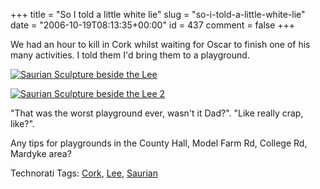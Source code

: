 +++
title = "So I told a little white lie"
slug = "so-i-told-a-little-white-lie"
date = "2006-10-19T08:13:35+00:00"
id = 437
comment = false
+++

We had an hour to kill in Cork whilst waiting for Oscar to finish one of his many activities. I told them I'd bring them to a playground.

[![Saurian Sculpture beside the Lee](http://static.flickr.com/122/273716000_f52a92ea1c_m.jpg)](http://www.flickr.com/photos/bandon1/273716000/ "Photo Sharing")

[![Saurian Sculpture beside the Lee 2](http://static.flickr.com/97/273715882_1e434f4c3c_m.jpg)](http://www.flickr.com/photos/bandon1/273715882/ "Photo Sharing")

"That was the worst playground ever, wasn't it Dad?". "Like really crap, like?".

Any tips for playgrounds in the County Hall, Model Farm Rd, College Rd, Mardyke area?

<span class="technoratitag">Technorati Tags: [Cork](http://www.technorati.com/tags/Cork), [Lee](http://www.technorati.com/tags/Lee), [Saurian](http://www.technorati.com/tags/Saurian)</span>
